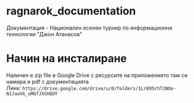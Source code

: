 # ragnarok_documentation
Документация - Национален есенен турнир по информационни технологии "Джон Атанасов"
# Начин на инсталиране
Наличен е zip file в Google Drive с ресурсите на приложението там се намира и pdf с документацията\
Линк: `https://drive.google.com/drive/u/0/folders/1LrEO5chTJNOe-N1JaoVG_uMGfJXSHQOY`



